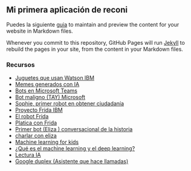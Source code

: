 ## Mi primera aplicación de reconi

Puedes la siguiente [guia](https://centrodecomputoitslp.github.io/que_personaje_shrek_eres/guia.md) to maintain and preview the content for your website in Markdown files.

Whenever you commit to this repository, GitHub Pages will run [Jekyll](https://jekyllrb.com/) to rebuild the pages in your site, from the content in your Markdown files.


### Recursos

- [Juguetes que usan Watson IBM](https://www.wired.com/2015/08/toy-dinosaur-uses-ibms-watson-brain/)
- [Memes generados con IA](https://imgflip.com/ai-meme)
- [Bots en Microsoft Teams](https://www.suricatta.es/blog/los-mejores-bots-de-microsoft-teams-en-2019/)
- [Bot maligno (TAY) Microsoft ](https://www.maxim.com/news/microsoft-ai-chatbot-begs-for-sex-2016-3)
- [Sophie, primer robot en obtener ciudadanía](https://www.infobae.com/america/tecno/2017/10/27/sophia-el-primer-robot-en-obtener-una-ciudadania/)
- [Proyecto Frida IBM](https://developer.ibm.com/es/technologies/artificial-intelligence/projects/frida/)
- [El robot Frida](https://digitallpost.com.mx/destacado/video-frida-un-robot-sabelotodo/)
- [Platica con Frida](https://www.facebook.com/ibm.mexico/videos/1283594165018159)
- [Primer bot (Eliza ) conversacional de la historia]( https://www.xataka.com/historia-tecnologica/asi-era-eliza-el-primer-bot-conversacional-de-la-historia)
- [charlar con eliza](http://deixilabs.com/)
- [Machine learning for kids ](https://machinelearningforkids.co.uk/#!/about)
- [¿Qué es el machine learning y el deep learning?](https://hardzone.es/tutoriales/rendimiento/diferencias-ia-deep-machine-learning/)
- [Lectura IA](https://www.caminosmadrid.es/9938-2)
- [Google duplex (Asistente que hace llamadas)](https://www.youtube.com/watch?v=l9BTMWOupGM)

